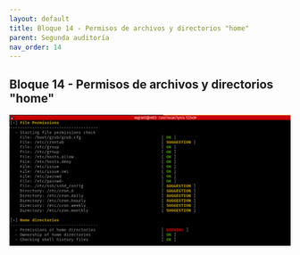 ```yaml
---
layout: default
title: Bloque 14 - Permisos de archivos y directorios "home"
parent: Segunda auditoría
nav_order: 14
---
```


## Bloque 14 - Permisos de archivos y directorios "home"

<img src="https://raw.githubusercontent.com/crivmar/crivmar-lynis.github.io/main/assets/images/77.png"/>

